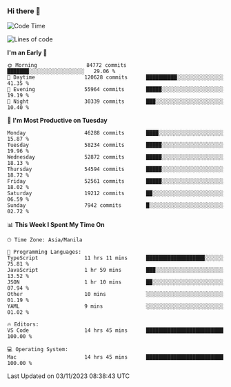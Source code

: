 ### Hi there 👋

<!--START_SECTION:waka-->
![Code Time](http://img.shields.io/badge/Code%20Time-4%2C486%20hrs%2021%20mins-blue)

![Lines of code](https://img.shields.io/badge/From%20Hello%20World%20I%27ve%20Written-111.4%20million%20lines%20of%20code-blue)

**I'm an Early 🐤** 

```text
🌞 Morning                84772 commits       ███████░░░░░░░░░░░░░░░░░░   29.06 % 
🌆 Daytime                120628 commits      ██████████░░░░░░░░░░░░░░░   41.35 % 
🌃 Evening                55964 commits       █████░░░░░░░░░░░░░░░░░░░░   19.19 % 
🌙 Night                  30339 commits       ███░░░░░░░░░░░░░░░░░░░░░░   10.40 % 
```
📅 **I'm Most Productive on Tuesday** 

```text
Monday                   46288 commits       ████░░░░░░░░░░░░░░░░░░░░░   15.87 % 
Tuesday                  58234 commits       █████░░░░░░░░░░░░░░░░░░░░   19.96 % 
Wednesday                52872 commits       █████░░░░░░░░░░░░░░░░░░░░   18.13 % 
Thursday                 54594 commits       █████░░░░░░░░░░░░░░░░░░░░   18.72 % 
Friday                   52561 commits       █████░░░░░░░░░░░░░░░░░░░░   18.02 % 
Saturday                 19212 commits       ██░░░░░░░░░░░░░░░░░░░░░░░   06.59 % 
Sunday                   7942 commits        █░░░░░░░░░░░░░░░░░░░░░░░░   02.72 % 
```


📊 **This Week I Spent My Time On** 

```text
🕑︎ Time Zone: Asia/Manila

💬 Programming Languages: 
TypeScript               11 hrs 11 mins      ███████████████████░░░░░░   75.81 % 
JavaScript               1 hr 59 mins        ███░░░░░░░░░░░░░░░░░░░░░░   13.52 % 
JSON                     1 hr 10 mins        ██░░░░░░░░░░░░░░░░░░░░░░░   07.94 % 
Other                    10 mins             ░░░░░░░░░░░░░░░░░░░░░░░░░   01.19 % 
YAML                     9 mins              ░░░░░░░░░░░░░░░░░░░░░░░░░   01.02 % 

🔥 Editors: 
VS Code                  14 hrs 45 mins      █████████████████████████   100.00 % 

💻 Operating System: 
Mac                      14 hrs 45 mins      █████████████████████████   100.00 % 
```


 Last Updated on 03/11/2023 08:38:43 UTC
<!--END_SECTION:waka-->


<!--
**rad182/rad182** is a ✨ _special_ ✨ repository because its `README.md` (this file) appears on your GitHub profile.

Here are some ideas to get you started:

- 🔭 I’m currently working on ...
- 🌱 I’m currently learning ...
- 👯 I’m looking to collaborate on ...
- 🤔 I’m looking for help with ...
- 💬 Ask me about ...
- 📫 How to reach me: ...
- 😄 Pronouns: ...
- ⚡ Fun fact: ...
-->
